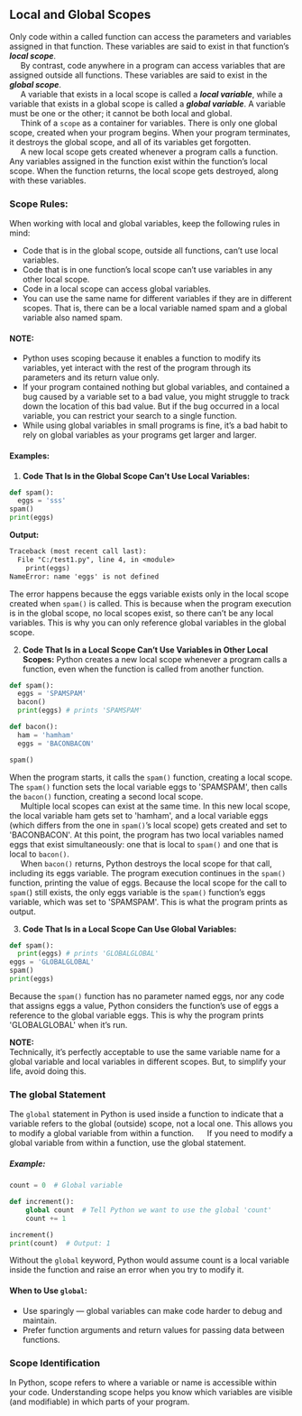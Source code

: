 ## Local and Global Scopes
Only code within a called function can access the parameters and variables assigned in that function. These variables are said to exist in that function’s ***local scope***.  
&nbsp;&nbsp;&nbsp;&nbsp; By contrast, code anywhere in a program can access variables that are assigned outside all functions. These variables are said to exist in the ***global scope***.  
&nbsp;&nbsp;&nbsp;&nbsp; A variable that exists in a local scope is called a ***local variable***, while a variable that exists in a global scope is called a ***global variable***. A variable must be one or the other; it cannot be both local and global.  
&nbsp;&nbsp;&nbsp;&nbsp; Think of a `scope` as a container for variables. There is only one global scope, created when your program begins. When your program terminates, it destroys the global scope, and all of its variables get forgotten.  
&nbsp;&nbsp;&nbsp;&nbsp; A new local scope gets created whenever a program calls a function. Any variables assigned in the function exist within the function’s local scope. When the function returns, the local scope gets destroyed, along with these variables.

### Scope Rules:
When working with local and global variables, keep the following rules in mind:
- Code that is in the global scope, outside all functions, can’t use local variables.
- Code that is in one function’s local scope can’t use variables in any other local scope.
- Code in a local scope can access global variables.
- You can use the same name for different variables if they are in different scopes. That is, there can be a local variable named spam and a global variable also named spam.

#### NOTE:
- Python uses scoping because it enables a function to modify its variables, yet interact with the rest of the program through its parameters and its return value only.
- If your program contained nothing but global variables, and contained a bug caused by a variable set to a bad value, you might struggle to track down the location of this bad value. But if the bug occurred in a local variable, you can restrict your search to a single function.
- While using global variables in small programs is fine, it’s a bad habit to rely on global variables as your programs get larger and larger.

#### Examples:
1. **Code That Is in the Global Scope Can’t Use Local Variables:**
```python
def spam():
  eggs = 'sss'
spam()
print(eggs)
```
**Output:**  
```txt
Traceback (most recent call last):
  File "C:/test1.py", line 4, in <module>
    print(eggs)
NameError: name 'eggs' is not defined
```
The error happens because the eggs variable exists only in the local scope created when `spam()` is called. This is because when the program execution is in the global scope, no local scopes exist, so there can’t be any local variables. This is why you can only reference global variables in the global scope.  

2. **Code That Is in a Local Scope Can’t Use Variables in Other Local Scopes:**
Python creates a new local scope whenever a program calls a function, even when the function is called from another function.
```python
def spam():
  eggs = 'SPAMSPAM'
  bacon()
  print(eggs) # prints 'SPAMSPAM'

def bacon():
  ham = 'hamham'
  eggs = 'BACONBACON'

spam()
```
When the program starts, it calls the `spam()` function, creating a local scope. The `spam()` function sets the local variable eggs to 'SPAMSPAM', then calls the `bacon()` function, creating a second local scope.  
&nbsp;&nbsp;&nbsp;&nbsp; Multiple local scopes can exist at the same time. In this new local scope, the local variable ham gets set to 'hamham', and a local variable eggs (which differs from the one in `spam()`’s local scope) gets created and set to 'BACONBACON'. At this point, the program has two local variables named eggs that exist simultaneously: one that is local to `spam()` and one that is local to `bacon()`.  
&nbsp;&nbsp;&nbsp;&nbsp; When `bacon()` returns, Python destroys the local scope for that call, including its eggs variable. The program execution continues in the `spam()` function, printing the value of eggs. Because the local scope for the call  to `spam(`) still exists, the only eggs variable is the `spam()` function’s eggs variable, which was set to 'SPAMSPAM'. This is what the program prints as output.

3. **Code That Is in a Local Scope Can Use Global Variables:**
```python
def spam():
  print(eggs) # prints 'GLOBALGLOBAL'
eggs = 'GLOBALGLOBAL'
spam()
print(eggs)
```
Because the `spam()` function has no parameter named eggs, nor any code that assigns eggs a value, Python considers the function’s use of eggs a reference to the global variable eggs. This is why the program prints 'GLOBALGLOBAL' when it’s run.

**NOTE:**  
Technically, it’s perfectly acceptable to use the same variable name for a global variable and local variables in different scopes. But, to simplify your life, avoid doing this.

###  The global Statement
The `global` statement in Python is used inside a function to indicate that a variable refers to the global (outside) scope, not a local one. This allows you to modify a global variable from within a function.
&nbsp;&nbsp;&nbsp;&nbsp; If you need to modify a global variable from within a function, use the global statement.  

##### Example:
```python
count = 0  # Global variable

def increment():
    global count  # Tell Python we want to use the global 'count'
    count += 1

increment()
print(count)  # Output: 1
```
Without the `global` keyword, Python would assume count is a local variable inside the function and raise an error when you try to modify it.

#### When to Use `global`:
- Use sparingly — global variables can make code harder to debug and maintain.
- Prefer function arguments and return values for passing data between functions.

### Scope Identification
In Python, scope refers to where a variable or name is accessible within your code. Understanding scope helps you know which variables are visible (and modifiable) in which parts of your program.  
